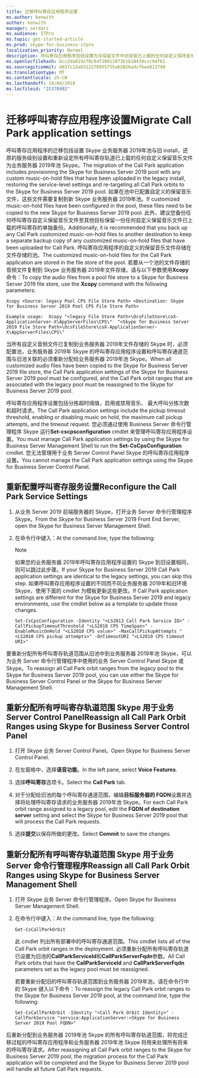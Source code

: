 ```yaml
---
title: 迁移呼叫寄存应用程序设置
ms.author: kenwith
author: kenwith
manager: serdars
ms.audience: ITPro
ms.topic: get-started-article
ms.prod: skype-for-business-itpro
localization_priority: Normal
description: 呼叫寄存应用程序包括设置为与保留文件中旧安装已上载的任何自定义保持音乐的业务服务器 2019年池 Skype 迁移，还原的服务级别设置和重定目标所有呼叫寄存轨道到业务服务器 2019年池的 Skype。 如果在池中已配置自定义的保留音乐文件，这些文件需要复制到新 Skype 业务服务器 2019年池。 此外，建议您备份任何呼叫寄存自定义保留音乐文件从至其他目标保留一份任何自定义保留音乐文件已上载的呼叫寄存的单独备份。 呼叫寄存应用程序的自定义的保留音乐文件存储在文件存储的池。 若要从一个池的文件存储的音频文件复制到 Skype 业务服务器 2019年文件存储，请与以下参数使用 Xcopy 命令：
ms.openlocfilehash: bcc2da8192f0c94f20d11073b1b18439ccc9df61
ms.sourcegitcommit: dd37c12a0312270955755ab2826adcfbae813790
ms.translationtype: MT
ms.contentlocale: zh-CN
ms.lasthandoff: 10/04/2018
ms.locfileid: "25370992"
---
```

# <a name="migrate-call-park-application-settings"></a><span data-ttu-id="b2f9b-107">迁移呼叫寄存应用程序设置</span><span class="sxs-lookup"><span data-stu-id="b2f9b-107">Migrate Call Park application settings</span></span>

<span data-ttu-id="b2f9b-108">呼叫寄存应用程序的迁移包括设置 Skype 业务服务器 2019年池与旧 install，还原的服务级别设置和重新设定所有呼叫寄存轨道已上载的任何自定义保留音乐文件为业务服务器 2019年池 Skype。</span><span class="sxs-lookup"><span data-stu-id="b2f9b-108">The migration of the Call Park application includes provisioning the Skype for Business Server 2019 pool with any custom music-on-hold files that have been uploaded in the legacy install, restoring the service-level settings and re-targeting all Call Park orbits to the Skype for Business Server 2019 pool.</span></span> <span data-ttu-id="b2f9b-109">如果在池中已配置自定义的保留音乐文件，这些文件需要复制到新 Skype 业务服务器 2019年池。</span><span class="sxs-lookup"><span data-stu-id="b2f9b-109">If customized music-on-hold files have been configured in the pool, these files need to be copied to the new Skype for Business Server 2019 pool.</span></span> <span data-ttu-id="b2f9b-110">此外，建议您备份任何呼叫寄存自定义保留音乐文件至其他目标保留一份任何自定义保留音乐文件已上载的呼叫寄存的单独备份。</span><span class="sxs-lookup"><span data-stu-id="b2f9b-110">Additionally, it is recommended that you back up any Call Park customized music-on-hold files to another destination to keep a separate backup copy of any customized music-on-hold files that have been uploaded for Call Park.</span></span> <span data-ttu-id="b2f9b-111">呼叫寄存应用程序的自定义的保留音乐文件存储在文件存储的池。</span><span class="sxs-lookup"><span data-stu-id="b2f9b-111">The customized music-on-hold files for the Call Park application are stored in the file store of the pool.</span></span> <span data-ttu-id="b2f9b-112">若要从一个池的文件存储的音频文件复制到 Skype 业务服务器 2019年文件存储，请与以下参数使用**Xcopy**命令：</span><span class="sxs-lookup"><span data-stu-id="b2f9b-112">To copy the audio files from a pool file store to a Skype for Business Server 2019 file store, use the **Xcopy** command with the following parameters:</span></span> 

```
Xcopy <Source: legacy Pool CPS File Store Path> <Destination: Skype for Business Server 2019 Pool CPS File Store Path>
```

```
Example usage:  Xcopy "<legacy File Store Path>\OcsFileStore\coX-ApplicationServer-X\AppServerFiles\CPS\"  "<Skype for Business Server 2019 File Store Path>\OcsFileStore\coX-ApplicationServer-X\AppServerFiles\CPS\" 
```

<span data-ttu-id="b2f9b-113">当所有自定义音频文件已复制到业务服务器 2019年文件存储的 Skype 时，必须配置池，业务服务器 2019年 Skype 的呼叫寄存应用程序设置和呼叫寄存通道范围与旧池关联的必须重新分配给业务服务器 2019年池 Skype。</span><span class="sxs-lookup"><span data-stu-id="b2f9b-113">When all customized audio files have been copied to the Skype for Business Server 2019 file store, the Call Park application settings of the Skype for Business Server 2019 pool must be configured, and the Call Park orbit ranges that are associated with the legacy pool must be reassigned to the Skype for Business Server 2019 pool.</span></span>

<span data-ttu-id="b2f9b-114">呼叫寄存应用程序设置包括分拣超时阈值，启用或禁用音乐、 最大呼叫分拣次数和超时请求。</span><span class="sxs-lookup"><span data-stu-id="b2f9b-114">The Call Park application settings include the pickup timeout threshold, enabling or disabling music on hold, the maximum call pickup attempts, and the timeout request.</span></span> <span data-ttu-id="b2f9b-115">您必须通过使用 Business Server 命令行管理程序 Skype 运行**Set-cscpsconfiguration** cmdlet 来管理呼叫寄存应用程序设置。</span><span class="sxs-lookup"><span data-stu-id="b2f9b-115">You must manage Call Park application settings by using the Skype for Business Server Management Shell to run the **Set-CsCpsConfiguration** cmdlet.</span></span> <span data-ttu-id="b2f9b-116">您无法管理用于业务 Server Control Panel Skype 的呼叫寄存应用程序设置。</span><span class="sxs-lookup"><span data-stu-id="b2f9b-116">You cannot manage the Call Park application settings using the Skype for Business Server Control Panel.</span></span> 

## <a name="reconfigure-the-call-park-service-settings"></a><span data-ttu-id="b2f9b-117">重新配置呼叫寄存服务设置</span><span class="sxs-lookup"><span data-stu-id="b2f9b-117">Reconfigure the Call Park Service Settings</span></span>

1. <span data-ttu-id="b2f9b-118">从业务 Server 2019 前端服务器的 Skype，打开业务 Server 命令行管理程序 Skype。</span><span class="sxs-lookup"><span data-stu-id="b2f9b-118">From the Skype for Business Server 2019 Front End Server, open the Skype for Business Server Management Shell.</span></span>

2. <span data-ttu-id="b2f9b-119">在命令行中键入：</span><span class="sxs-lookup"><span data-stu-id="b2f9b-119">At the command line, type the following:</span></span>

    > [!NOTE]
    > <span data-ttu-id="b2f9b-120">如果您的业务服务器 2019年呼叫寄存应用程序设置的 Skype 到旧设置相同，则可以跳过此步骤。</span><span class="sxs-lookup"><span data-stu-id="b2f9b-120">If your Skype for Business Server 2019 Call Park application settings are identical to the legacy settings, you can skip this step.</span></span> <span data-ttu-id="b2f9b-121">如果呼叫寄存应用程序设置的不同而不同业务服务器 2019年和旧环境 Skype，使用下面的 cmdlet 为模板更新这些更改。</span><span class="sxs-lookup"><span data-stu-id="b2f9b-121">If Call Park application settings are different for the Skype for Business Server 2019 and legacy environments, use the cmdlet below as a template to update those changes.</span></span> 

   ```
   Set-CsCpsConfiguration -Identity "<LS2013 Call Park Service ID>" -CallPickupTimeoutThreshold "<LS2010 CPS TimeSpan>" -EnableMusicOnHold "<LS2010 CPS value>" -MaxCallPickupAttempts "<LS2010 CPS pickup attempts>" -OnTimeoutURI "<LS2010 CPS timeout URI>"
   ```

<span data-ttu-id="b2f9b-122">要重新分配所有呼叫寄存轨道范围从旧池中到业务服务器 2019年池 Skype，可以为业务 Server 命令行管理程序中使用的业务 Server Control Panel Skype 或 Skype。</span><span class="sxs-lookup"><span data-stu-id="b2f9b-122">To reassign all Call Park orbit ranges from the legacy pool to the Skype for Business Server 2019 pool, you can use either the Skype for Business Server Control Panel or the Skype for Business Server Management Shell.</span></span> 

## <a name="reassign-all-call-park-orbit-ranges-using-skype-for-business-server-control-panel"></a><span data-ttu-id="b2f9b-123">重新分配所有呼叫寄存轨道范围 Skype 用于业务 Server Control Panel</span><span class="sxs-lookup"><span data-stu-id="b2f9b-123">Reassign all Call Park Orbit Ranges using Skype for Business Server Control Panel</span></span>

1. <span data-ttu-id="b2f9b-124">打开 Skype 业务 Server Control Panel。</span><span class="sxs-lookup"><span data-stu-id="b2f9b-124">Open Skype for Business Server Control Panel.</span></span>

2. <span data-ttu-id="b2f9b-125">在左窗格中，选择**语音功能**。</span><span class="sxs-lookup"><span data-stu-id="b2f9b-125">In the left pane, select **Voice Features**.</span></span>

3. <span data-ttu-id="b2f9b-126">选择**呼叫寄存**选项卡。</span><span class="sxs-lookup"><span data-stu-id="b2f9b-126">Select the **Call Park** tab.</span></span> 

4. <span data-ttu-id="b2f9b-127">对于分配给旧池的每个呼叫寄存通道范围，编辑**目标服务器的 FQDN**设置并选择将处理呼叫寄存请求的业务服务器 2019年池 Skype。</span><span class="sxs-lookup"><span data-stu-id="b2f9b-127">For each Call Park orbit range assigned to a legacy pool, edit the **FQDN of destination server** setting and select the Skype for Business Server 2019 pool that will process the Call Park requests.</span></span> 

5. <span data-ttu-id="b2f9b-128">选择**提交**以保存所做的更改。</span><span class="sxs-lookup"><span data-stu-id="b2f9b-128">Select **Commit** to save the changes.</span></span> 

## <a name="reassign-all-call-park-orbit-ranges-using-skype-for-business-server-management-shell"></a><span data-ttu-id="b2f9b-129">重新分配所有呼叫寄存轨道范围 Skype 用于业务 Server 命令行管理程序</span><span class="sxs-lookup"><span data-stu-id="b2f9b-129">Reassign all Call Park Orbit Ranges using Skype for Business Server Management Shell</span></span>

1. <span data-ttu-id="b2f9b-130">打开 Skype 业务 Server 命令行管理程序。</span><span class="sxs-lookup"><span data-stu-id="b2f9b-130">Open Skype for Business Server Management Shell.</span></span>

2. <span data-ttu-id="b2f9b-131">在命令行中键入：</span><span class="sxs-lookup"><span data-stu-id="b2f9b-131">At the command line, type the following:</span></span>

   ```
   Get-CsCallParkOrbit
   ```

    <span data-ttu-id="b2f9b-132">此 cmdlet 列出所有部署中的呼叫寄存通道范围。</span><span class="sxs-lookup"><span data-stu-id="b2f9b-132">This cmdlet lists all of the Call Park orbit ranges in the deployment.</span></span> <span data-ttu-id="b2f9b-133">必须重新分配所有呼叫寄存轨道已设置为旧池的**CallParkServiceId**和**CallParkServerFqdn**参数。</span><span class="sxs-lookup"><span data-stu-id="b2f9b-133">All Call Park orbits that have the **CallParkServiceId** and **CallParkServerFqdn** parameters set as the legacy pool must be reassigned.</span></span> 

    <span data-ttu-id="b2f9b-134">若要重新分配旧的呼叫寄存轨道范围到业务服务器 2019年池，请在命令行中的 Skype 键入以下命令：</span><span class="sxs-lookup"><span data-stu-id="b2f9b-134">To reassign the legacy Call Park orbit ranges to the Skype for Business Server 2019 pool, at the command line, type the following:</span></span>

   ```
   Set-CsCallParkOrbit -Identity "<Call Park Orbit Identity>" -CallParkService "service:ApplicationServer:<Skype for Business Server 2019 Pool FQDN>"
   ```

<span data-ttu-id="b2f9b-135">后重新分配到业务服务器 2019年池 Skype 的所有呼叫寄存轨道范围，将完成迁移过程的呼叫寄存应用程序和业务服务器 2019年池 Skype 将用来处理所有将来的呼叫寄存请求。</span><span class="sxs-lookup"><span data-stu-id="b2f9b-135">After reassigning all Call Park orbit ranges to the Skype for Business Server 2019 pool, the migration process for the Call Park application will be completed and the Skype for Business Server 2019 pool will handle all future Call Park requests.</span></span>


